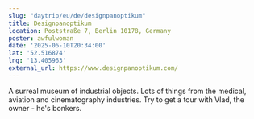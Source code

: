```yaml
---
slug: "daytrip/eu/de/designpanoptikum"
title: Designpanoptikum
location: Poststraße 7, Berlin 10178, Germany
poster: awfulwoman
date: '2025-06-10T20:34:00'
lat: '52.516874'
lng: '13.405963'
external_url: https://www.designpanoptikum.com/
---
```


A surreal museum of industrial objects. Lots of things from the medical, aviation and cinematography industries. Try to get a tour with Vlad, the owner - he's bonkers.
